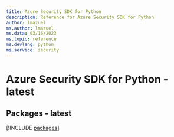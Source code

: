 ```yaml
---
title: Azure Security SDK for Python
description: Reference for Azure Security SDK for Python
author: lmazuel
ms.author: lmazuel
ms.data: 03/16/2023
ms.topic: reference
ms.devlang: python
ms.service: security
---
```

# Azure Security SDK for Python - latest
## Packages - latest
[!INCLUDE [packages](security-index.md)]